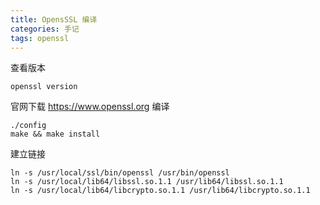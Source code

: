 ```yaml
---
title: OpensSSL 编译
categories: 手记
tags: openssl
---
```


查看版本

```shell script
openssl version
```

官网下载 https://www.openssl.org 编译

```shell script
./config
make && make install
```

建立链接

```shell script
ln -s /usr/local/ssl/bin/openssl /usr/bin/openssl
ln -s /usr/local/lib64/libssl.so.1.1 /usr/lib64/libssl.so.1.1
ln -s /usr/local/lib64/libcrypto.so.1.1 /usr/lib64/libcrypto.so.1.1
```
